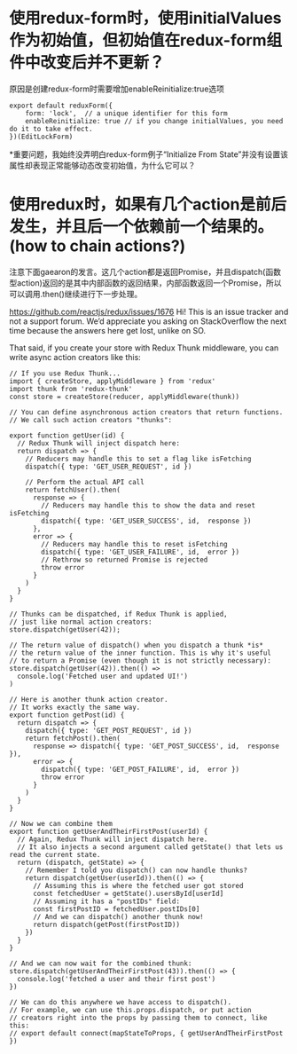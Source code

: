 # 使用redux-form时，使用initialValues作为初始值，但初始值在redux-form组件中改变后并不更新？
原因是创建redux-form时需要增加enableReinitialize:true选项  
```
export default reduxForm({
    form: 'lock',  // a unique identifier for this form
    enableReinitialize: true // if you change initialValues, you need do it to take effect.
})(EditLockForm)
```
*重要问题，我始终没弄明白redux-form例子“Initialize From State”并没有设置该属性却表现正常能够动态改变初始值，为什么它可以？

# 使用redux时，如果有几个action是前后发生，并且后一个依赖前一个结果的。(how to chain actions?)
注意下面gaearon的发言。这几个action都是返回Promise，并且dispatch(函数型action)返回的是其中内部函数的返回结果，内部函数返回一个Promise，所以可以调用.then()继续进行下一步处理。

<https://github.com/reactjs/redux/issues/1676>
Hi! This is an issue tracker and not a support forum. We’d appreciate you asking on StackOverflow the next time because the answers here get lost, unlike on SO.

That said, if you create your store with Redux Thunk middleware, you can write async action creators like this:

```
// If you use Redux Thunk...
import { createStore, applyMiddleware } from 'redux'
import thunk from 'redux-thunk'
const store = createStore(reducer, applyMiddleware(thunk))

// You can define asynchronous action creators that return functions.
// We call such action creators "thunks":

export function getUser(id) {
  // Redux Thunk will inject dispatch here:
  return dispatch => {
    // Reducers may handle this to set a flag like isFetching
    dispatch({ type: 'GET_USER_REQUEST', id })

    // Perform the actual API call
    return fetchUser().then(
      response => {
        // Reducers may handle this to show the data and reset isFetching
        dispatch({ type: 'GET_USER_SUCCESS', id,  response })
      },
      error => {
        // Reducers may handle this to reset isFetching
        dispatch({ type: 'GET_USER_FAILURE', id,  error })
        // Rethrow so returned Promise is rejected
        throw error
      }
    )
  }
}

// Thunks can be dispatched, if Redux Thunk is applied,
// just like normal action creators:
store.dispatch(getUser(42));

// The return value of dispatch() when you dispatch a thunk *is*
// the return value of the inner function. This is why it's useful
// to return a Promise (even though it is not strictly necessary):
store.dispatch(getUser(42)).then(() =>
  console.log('Fetched user and updated UI!')
)

// Here is another thunk action creator.
// It works exactly the same way.
export function getPost(id) {
  return dispatch => {
    dispatch({ type: 'GET_POST_REQUEST', id })
    return fetchPost().then(
      response => dispatch({ type: 'GET_POST_SUCCESS', id,  response }),
      error => {
        dispatch({ type: 'GET_POST_FAILURE', id,  error })
        throw error
      }
    )
  }
}

// Now we can combine them
export function getUserAndTheirFirstPost(userId) {
  // Again, Redux Thunk will inject dispatch here.
  // It also injects a second argument called getState() that lets us read the current state.
  return (dispatch, getState) => {
    // Remember I told you dispatch() can now handle thunks?
    return dispatch(getUser(userId)).then(() => {
      // Assuming this is where the fetched user got stored
      const fetchedUser = getState().usersById[userId]
      // Assuming it has a "postIDs" field:
      const firstPostID = fetchedUser.postIDs[0]
      // And we can dispatch() another thunk now!
      return dispatch(getPost(firstPostID))
    })
  }
}

// And we can now wait for the combined thunk:
store.dispatch(getUserAndTheirFirstPost(43)).then(() => {
  console.log('fetched a user and their first post')
})

// We can do this anywhere we have access to dispatch().
// For example, we can use this.props.dispatch, or put action
// creators right into the props by passing them to connect, like this:
// export default connect(mapStateToProps, { getUserAndTheirFirstPost })
```
